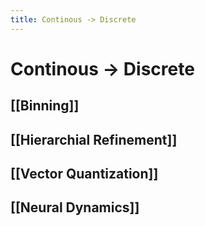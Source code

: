 ```yaml
---
title: Continous -> Discrete
---
```


# Continous -> Discrete

## [[Binning]]

## [[Hierarchial Refinement]]

## [[Vector Quantization]]

## [[Neural Dynamics]]






















































